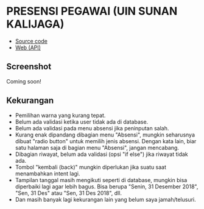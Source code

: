# PRESENSI PEGAWAI (UIN SUNAN KALIJAGA)

- [Source code](https://drive.google.com/open?id=1lQ1VRtfuPlhU3DviQFE0nbqjnDu45IS5)
- [Web (API)](https://drive.google.com/open?id=1X-uX3VV0L_sfgAHvnfAGrCeAJGPwpy68)

## Screenshot
Coming soon!

## Kekurangan
- Pemilihan warna yang kurang tepat.
- Belum ada validasi ketika user tidak ada di database.
- Belum ada validasi pada menu absensi jika peninputan salah.
- Kurang enak dipandang dibagian menu "Absensi", mungkin seharusnya dibuat "radio button" untuk memilih jenis absensi. Dengan kata lain, biar satu halaman saja di bagian menu "Absensi", jangan mencabang.
- Dibagian riwayat, belum ada validasi (opsi "if else") jika riwayat tidak ada.
- Tombol "kembali (back)" mungkin diperlukan jika suatu saat menambahkan intent lagi.
- Tampilan tanggal masih mengikuti seperti di database, mungkin bisa diperbaiki lagi agar lebih bagus. Bisa berupa "Senin, 31 Desember 2018", "Sen, 31 Des" atau "Sen, 31 Des 2018", dll.
- Dan masih banyak lagi kekurangan lain yang belum saya jamah/telusuri.
